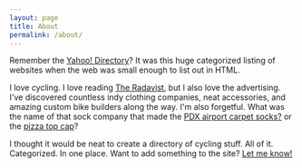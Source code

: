 ```yaml
---
layout: page
title: About
permalink: /about/
---
```


Remember the [Yahoo! Directory](https://en.wikipedia.org/wiki/Yahoo!_Directory)? It was this huge categorized listing of websites when the web was small enough to list out in HTML.

I love cycling. I love reading [The Radavist](http://theradavist.com/), but I also love the advertising. I've discovered countless indy clothing companies, neat accessories, and amazing custom bike builders along the way. I'm also forgetful. What was the name of that sock company that made the [PDX airport carpet socks?](http://www.theathleticcommunity.com/shop/pdx-airport-socks) or the [pizza top cap](http://shop.mashsf.com/collections/all/products/mash-pizza-top-cap)?

I thought it would be neat to create a directory of cycling stuff. All of it. Categorized. In one place. Want to add something to the site? [Let me know!](mailto:brian@emphaticsolutions.com)
